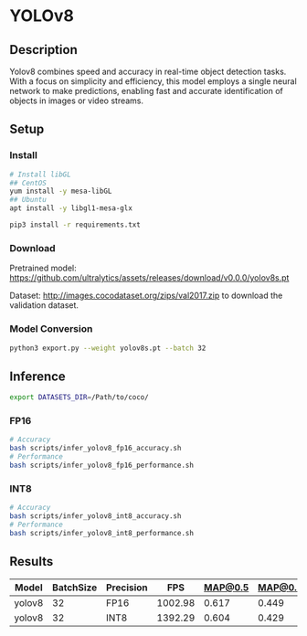 # YOLOv8

## Description

Yolov8 combines speed and accuracy in real-time object detection tasks. With a focus on simplicity and efficiency, this model employs a single neural network to make predictions, enabling fast and accurate identification of objects in images or video streams.

## Setup

### Install

```bash
# Install libGL
## CentOS
yum install -y mesa-libGL
## Ubuntu
apt install -y libgl1-mesa-glx

pip3 install -r requirements.txt
```

### Download

Pretrained model: <https://github.com/ultralytics/assets/releases/download/v0.0.0/yolov8s.pt>

Dataset: <http://images.cocodataset.org/zips/val2017.zip> to download the validation dataset.

### Model Conversion

```bash
python3 export.py --weight yolov8s.pt --batch 32
```

## Inference

```bash
export DATASETS_DIR=/Path/to/coco/
```

### FP16

```bash
# Accuracy
bash scripts/infer_yolov8_fp16_accuracy.sh
# Performance
bash scripts/infer_yolov8_fp16_performance.sh
```

### INT8

```bash
# Accuracy
bash scripts/infer_yolov8_int8_accuracy.sh
# Performance
bash scripts/infer_yolov8_int8_performance.sh
```

## Results

Model   |BatchSize  |Precision |FPS       |MAP@0.5   |MAP@0.5:0.95 |
--------|-----------|----------|----------|----------|-------------|
yolov8  |    32     |   FP16   | 1002.98  |  0.617   |  0.449      |
yolov8  |    32     |   INT8   | 1392.29  |  0.604   |  0.429      |
